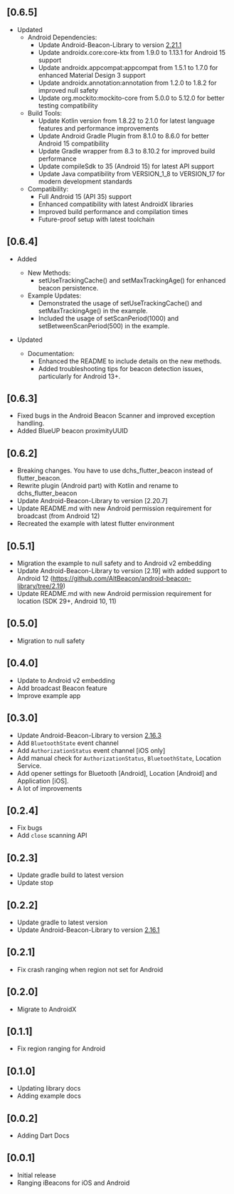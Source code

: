 ## [0.6.5]
* Updated
    * Android Dependencies:
        * Update Android-Beacon-Library to version [2.21.1](https://github.com/AltBeacon/android-beacon-library/tree/2.21.1)
        * Update androidx.core:core-ktx from 1.9.0 to 1.13.1 for Android 15 support
        * Update androidx.appcompat:appcompat from 1.5.1 to 1.7.0 for enhanced Material Design 3 support
        * Update androidx.annotation:annotation from 1.2.0 to 1.8.2 for improved null safety
        * Update org.mockito:mockito-core from 5.0.0 to 5.12.0 for better testing compatibility
    * Build Tools:
        * Update Kotlin version from 1.8.22 to 2.1.0 for latest language features and performance improvements
        * Update Android Gradle Plugin from 8.1.0 to 8.6.0 for better Android 15 compatibility
        * Update Gradle wrapper from 8.3 to 8.10.2 for improved build performance
        * Update compileSdk to 35 (Android 15) for latest API support
        * Update Java compatibility from VERSION_1_8 to VERSION_17 for modern development standards
    * Compatibility:
        * Full Android 15 (API 35) support
        * Enhanced compatibility with latest AndroidX libraries
        * Improved build performance and compilation times
        * Future-proof setup with latest toolchain

## [0.6.4]
* Added
    * New Methods:
        * setUseTrackingCache() and setMaxTrackingAge() for enhanced beacon persistence.
    * Example Updates:
        * Demonstrated the usage of setUseTrackingCache() and setMaxTrackingAge() in the example.
        * Included the usage of setScanPeriod(1000) and setBetweenScanPeriod(500) in the example.

* Updated
    * Documentation:
        * Enhanced the README to include details on the new methods.
        * Added troubleshooting tips for beacon detection issues, particularly for Android 13+.

## [0.6.3]
* Fixed bugs in the Android Beacon Scanner and improved exception handling.
* Added BlueUP beacon proximityUUID

## [0.6.2]
* Breaking changes. You have to use dchs_flutter_beacon instead of flutter_beacon.
* Rewrite plugin (Android part) with Kotlin and rename to dchs_flutter_beacon 
* Update Android-Beacon-Library to version [2.20.7]
* Update README.md with new Android permission requirement for broadcast (from Android 12)
* Recreated the example with latest flutter environment

## [0.5.1]
* Migration the example to null safety and to Android v2 embedding
* Update Android-Beacon-Library to version [2.19] with added support to Android 12 (https://github.com/AltBeacon/android-beacon-library/tree/2.19)
* Update README.md with new Android permission requirement for location (SDK 29+, Android 10, 11)

## [0.5.0]
* Migration to null safety

## [0.4.0]
* Update to Android v2 embedding
* Add broadcast Beacon feature
* Improve example app

## [0.3.0]
* Update Android-Beacon-Library to version [2.16.3](https://github.com/AltBeacon/android-beacon-library/tree/2.16.3)
* Add `BluetoothState` event channel
* Add `AuthorizationStatus` event channel [iOS only]
* Add manual check for `AuthorizationStatus`, `BluetoothState`, Location Service.
* Add opener settings for Bluetooth [Android], Location [Android] and Application [iOS].
* A lot of improvements

## [0.2.4]

* Fix bugs
* Add `close` scanning API

## [0.2.3]

* Update gradle build to latest version
* Update stop 

## [0.2.2]

* Update gradle to latest version
* Update Android-Beacon-Library to version [2.16.1](https://github.com/AltBeacon/android-beacon-library/tree/2.16.1)

## [0.2.1]

* Fix crash ranging when region not set for Android

## [0.2.0]

* Migrate to AndroidX

## [0.1.1]

* Fix region ranging for Android

## [0.1.0]

* Updating library docs
* Adding example docs

## [0.0.2]

* Adding Dart Docs

## [0.0.1]

* Initial release
* Ranging iBeacons for iOS and Android
